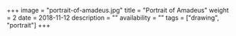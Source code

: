 +++
image = "portrait-of-amadeus.jpg"
title = "Portrait of Amadeus"
weight = 2
date = 2018-11-12
description = ""
availability = ""
tags = ["drawing", "portrait"]
+++
